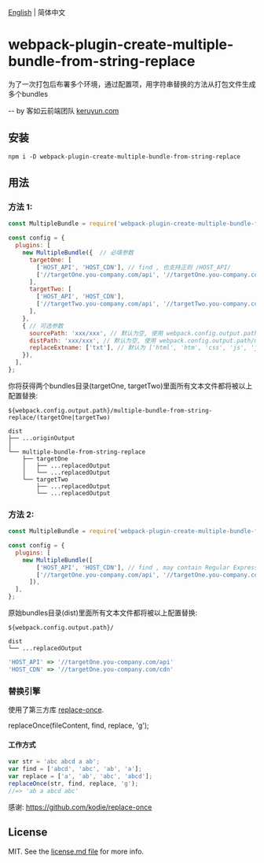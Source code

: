 
[English](./README.md) | 简体中文

# webpack-plugin-create-multiple-bundle-from-string-replace

为了一次打包后布署多个环境，通过配置项，用字符串替换的方法从打包文件生成多个bundles

-- by 客如云前端团队 [keruyun.com](http://keruyun.com)
## 安装

```shell
npm i -D webpack-plugin-create-multiple-bundle-from-string-replace
```

## 用法

### 方法 1:
```javascript
const MultipleBundle = require('webpack-plugin-create-multiple-bundle-from-string-replace');

const config = {
  plugins: [
    new MultipleBundle({  // 必填参数
      targetOne: [
        ['HOST_API', 'HOST_CDN'], // find , 也支持正则 /HOST_API/
        ['//targetOne.you-company.com/api', '//targetOne.you-company.com/cdn'], // replace
      ],
      targetTwo: [
        ['HOST_API', 'HOST_CDN'],
        ['//targetTwo.you-company.com/api', '//targetTwo.you-company.com/cdn'],
      ],
    },
    { // 可选参数
      sourcePath: 'xxx/xxx', // 默认为空, 使用 webpack.config.output.path
      distPath: 'xxx/xxx', // 默认为空, 使用 webpack.config.output.path/multiple-bundle-from-string-replace
      replaceExtname: ['txt'], // 默认为 ['html', 'htm', 'css', 'js', 'jsx','json', 'md'] , 与默认值 merge
    }),
  ],
};
```

你将获得两个bundles目录(targetOne, targetTwo)里面所有文本文件都将被以上配置替换:

```shell
${webpack.config.output.path}/multiple-bundle-from-string-replace/(targetOne|targetTwo)
```

```shell
dist
├── ...originOutput
│
└── multiple-bundle-from-string-replace
    ├── targetOne
    │   ├── ...replacedOutput
    │   └── ...replacedOutput
    └── targetTwo
        ├── ...replacedOutput
        └── ...replacedOutput
```
### 方法 2:
```javascript
const MultipleBundle = require('webpack-plugin-create-multiple-bundle-from-string-replace');

const config = {
  plugins: [
    new MultipleBundle([
        ['HOST_API', 'HOST_CDN'], // find , may contain Regular Expressions, /HOST_API/
        ['//targetOne.you-company.com/api', '//targetOne.you-company.com/cdn'], // replace
      ]),
  ],
};
```

原始bundles目录(dist)里面所有文本文件都将被以上配置替换:

```shell
${webpack.config.output.path}/
```

```shell
dist
└── ...replacedOutput
```
```javascript
'HOST_API' => '//targetOne.you-company.com/api'
'HOST_CDN' => '//targetOne.you-company.com/cdn'
```
### 替换引擎

使用了第三方库 [replace-once](https://github.com/kodie/replace-once).

replaceOnce(fileContent, find, replace, 'g');

#### 工作方式

```javascript
var str = 'abc abcd a ab';
var find = ['abcd', 'abc', 'ab', 'a'];
var replace = ['a', 'ab', 'abc', 'abcd'];
replaceOnce(str, find, replace, 'g');
//=> 'ab a abcd abc'
```

感谢: https://github.com/kodie/replace-once

## License

MIT. See the [license.md file](license.md) for more info.
